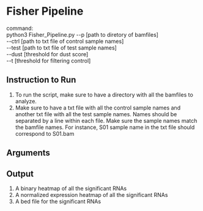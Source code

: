 # Fisher Pipeline
command:
<BR> python3 Fisher_Pipeline.py --p [path to diretory of bamfiles] 
<br>                       --ctrl [path to txt file of control sample names]
<br>                       --test [path to txt file of test sample names] 
<br>                       --dust [threshold for dust score]
<br>                       --t [threshold for filtering control]


## Instruction to Run
  1. To run the script, make sure to have a directory with all the bamfiles to analyze. 
  2. Make sure to have a txt file with all the control sample names and another txt file with all the test sample names. Names 
     should be separated by a line within each file. Make sure the sample names match the bamfile names. For instance,
     S01 sample name in the txt file should correspond to S01.bam 
     
## Arguments

## Output
  1. A binary heatmap of all the significant RNAs
  2. A normalized expression heatmap of all the significant RNAs
  3. A bed file for the significant RNAs

